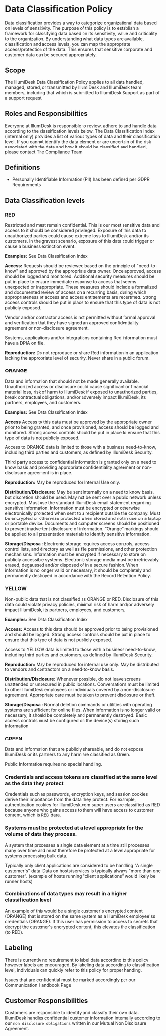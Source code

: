 # Data Classification Policy

Data classification provides a way to categorize organizational data based on levels of sensitivity. The purpose of this policy is to establish a framework for classifying data based on its sensitivity, value and criticality to the organization. By understanding what data types are available, classification and access levels, you can map the appropriate access/protection of the data. This ensures that sensitive corporate and customer data can be secured appropriately.

## Scope

The IllumiDesk Data Classification Policy applies to all data handled, managed, stored, or transmitted by IllumiDesk and IllumiDesk team members, including that which is submitted to IllumiDesk Support as part of a support request.

## Roles and Responsibilities

Everyone at IllumiDesk is responsible to review, adhere to and handle data according to the classification levels below. The Data Classification Index \(internal only\) provides a list of various types of data and their classification level. If you cannot identify the data element or are uncertain of the risk associated with the data and how it should be classified and handled, please contact The Compliance Team.

## Definitions

* Personally Identifiable Information \(PII\) has been defined per GDPR Requirements

## Data Classification levels

### RED

Restricted and must remain confidential. This is our most sensitive data and access to it should be considered privileged. Exposure of this data to unauthorized parties could cause extreme loss to IllumiDesk and/or its customers. In the gravest scenario, exposure of this data could trigger or cause a business extinction event.

**Examples:** See Data Classification Index

**Access:** Requests should be reviewed based on the principle of "need-to-know" and approved by the appropriate data owner. Once approved, access should be logged and monitored. Additional security measures should be put in place to ensure immediate response to access that seems unexpected or inappropriate. These measures should include a formalized and documented review of access on a recurring basis, during which appropriateness of access and access entitlements are recertified. Strong access controls should be put in place to ensure that this type of data is not publicly exposed.

Vendor and/or contractor access is not permitted without formal approval and verification that they have signed an approved confidentiality agreement or non-disclosure agreement.

Systems, applications and/or integrations containing Red information must have a DPIA on file.

**Reproduction:** Do not reproduce or share Red information in an application lacking the appropriate level of security. Never share in a public forum.

### ORANGE

Data and information that should not be made generally available. Unauthorized access or disclosure could cause significant or financial material loss, risk of harm to IllumiDesk if exposed to unauthorized parties, break contractual obligations, and/or adversely impact IllumiDesk, its partners, employees, and customers.

**Examples:** See Data Classification Index

**Access** Access to this data must be approved by the appropriate owner prior to being granted, and once provisioned, access should be logged and monitored. Strong access controls should be put in place to ensure that this type of data is not publicly exposed.

Access to ORANGE data is limited to those with a business need-to-know, including third parties and customers, as defined by IllumiDesk Security.

Third party access to confidential information is granted only on a need to know basis and providing appropriate confidentiality agreement or non-disclosure agreement is in place.

**Reproduction:** May be reproduced for Internal Use only.

**Distribution/Disclosure:** May be sent internally on a need to know basis, but discretion should be used. May not be sent over a public network unless encrypted. Must use the standard IllumiDesk email statement regarding sensitive information. Information must be encrypted or otherwise electronically protected when sent to a recipient outside the company. Must be encrypted or otherwise protected when stored and not in use on a laptop or portable device. Documents and computer screens should be positioned to prevent inadvertent disclosure of information. “Orange” markings should be applied to all presentation materials to identify sensitive information.

**Storage/Disposal:** Electronic storage requires access controls, access control lists, and directory as well as file permissions, and other protection mechanisms. Information must be encrypted if necessary to store on publicly accessible systems. Electronic storage media must be irretrievably erased, degaussed and/or disposed of in a secure fashion. When information is no longer valid or necessary, it should be completely and permanently destroyed in accordance with the Record Retention Policy.

### YELLOW

Non-public data that is not classified as ORANGE or RED. Disclosure of this data could violate privacy policies, minimal risk of harm and/or adversely impact IllumiDesk, its partners, employees, and customers.

**Examples:** See Data Classification Index

**Access:** Access to this data should be approved prior to being provisioned and should be logged. Strong access controls should be put in place to ensure that this type of data is not publicly exposed.

Access to YELLOW data is limited to those with a business need-to-know, including third parties and customers, as defined by IllumiDesk Security.

**Reproduction:** May be reproduced for internal use only. May be distributed to vendors and contractors on a need-to-know basis.

**Distribution/Disclosure:** Whenever possible, do not leave screens unattended or unsecured in public locations. Conversations must be limited to other IllumiDesk employees or individuals covered by a non-disclosure agreement. Appropriate care must be taken to prevent disclosure or theft.

**Storage/Disposal:** Normal deletion commands or utilities with operating systems are sufficient for online files. When information is no longer valid or necessary, it should be completely and permanently destroyed. Basic access controls must be configured on the device\(s\) storing such information

### GREEN

Data and information that are publicly shareable, and do not expose IllumiDesk or its partners to any harm are classified as Green.

Public Information requires no special handling.

### Credentials and access tokens are classified at the same level as the data they protect

Credentials such as passwords, encryption keys, and session cookies derive their importance from the data they protect. For example, authentication cookies for IllumiDesk.com super users are classified as RED because anyone who gains access to them will have access to customer content, which is RED data.

### Systems must be protected at a level appropriate for the volume of data they process. <a id="systems-must-be-protected-at-a-level-appropriate-for-the-volume-of-data-they-process"></a>

A system that processes a single data element at a time still processes many over time and must therefore be protected at a level appropriate for systems processing bulk data.

Typically only client applications are considered to be handling "A single customer's" data. Data on hosts/services is typically always "more than one customer". \(example of hosts running "client applications" would likely be runner hosts\)

### Combinations of data types may result in a higher classification level <a id="combinations-of-data-types-may-result-in-a-higher-classification-level"></a>

An example of this would be a single customer's encrypted content \(ORANGE\) that is stored on the same system as a IllumiDesk employee'ss credentials \(ORANGE\). If this user has permission to access to secrets that decrypt the customer's encrypted content, this elevates the classification \(to RED\).

## Labeling

There is currently no requirement to label data according to this policy however labels are encouraged. By labeling data according to classification level, individuals can quickly refer to this policy for proper handing.

Issues that are confidential must be marked accordingly per our Communication Handbook Page

## Customer Responsibilities

Customers are responsible to identify and classify their own data. IllumiDesk handles confidential customer information internally according to our `non disclosure obligations` written in our Mutual Non Disclosure Agreement.

